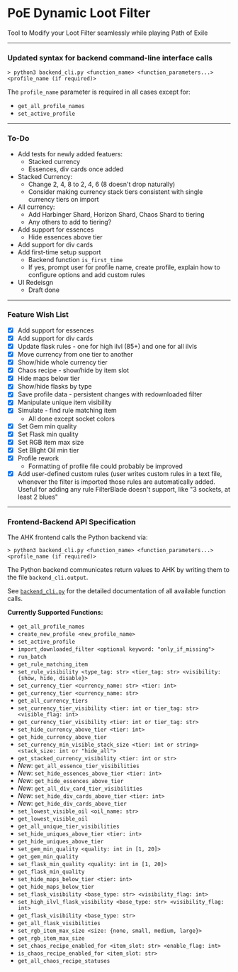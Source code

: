 # PoE Dynamic Loot Filter

Tool to Modify your Loot Filter seamlessly while playing Path of Exile

- - -

### Updated syntax for backend command-line interface calls

```
> python3 backend_cli.py <function_name> <function_parameters...> <profile_name (if required)>
```

The `profile_name` parameter is required in all cases except for:
 - `get_all_profile_names`
 - `set_active_profile`

- - -

### To-Do
 - Add tests for newly added featuers:
   - Stacked currency
   - Essences, div cards once added
 - Stacked Currency:
   - Change 2, 4, 8 to 2, 4, 6 (8 doesn't drop naturally)
   - Consider making currency stack tiers consistent with single currency tiers on import
 - All currency:
   - Add Harbinger Shard, Horizon Shard, Chaos Shard to tiering
   - Any others to add to tiering?
 - Add support for essences
   - Hide essences above tier
 - Add support for div cards
 - Add first-time setup support
   - Backend function `is_first_time`
   - If yes, prompt user for profile name, create profile,
     explain how to configure options and add custom rules
 - UI Redeisgn
   - Draft done

- - -

### Feature Wish List
 - [x] Add support for essences
 - [x] Add support for div cards
 - [x] Update flask rules - one for high ilvl (85+) and one for all ilvls
 - [x] Move currency from one tier to another
 - [x] Show/hide whole currency tier
 - [x] Chaos recipe - show/hide by item slot
 - [x] Hide maps below tier
 - [x] Show/hide flasks by type
 - [x] Save profile data - persistent changes with redownloaded filter
 - [x] Manipulate unique item visibility
 - [x] Simulate - find rule matching item
   - All done except socket colors
 - [x] Set Gem min quality
 - [x] Set Flask min quality
 - [x] Set RGB item max size
 - [x] Set Blight Oil min tier
 - [x] Profile rework
   - Formatting of profile file could probably be improved
 - [x] Add user-defined custom rules (user writes custom rules in a text file,
   whenever the filter is imported those rules are automatically added.
   Useful for adding any rule FilterBlade doesn't support, like "3 sockets, at least 2 blues"

- - -

### Frontend-Backend API Specification

The AHK frontend calls the Python backend via:
```
> python3 backend_cli.py <function_name> <function_parameters...> <profile_name (if required)>
```
The Python backend communicates return values to AHK by writing them to the file
`backend_cli.output`.

See [`backend_cli.py`](https://github.com/Apollys/PoEDynamicLootFilter/blob/master/backend_cli.py)
for the detailed documentation of all available function calls.

**Currently Supported Functions:**
  - `get_all_profile_names`
  - `create_new_profile <new_profile_name>`
  - `set_active_profile`
  - `import_downloaded_filter <optional keyword: "only_if_missing">`
  - `run_batch`
  - `get_rule_matching_item`
  - `set_rule_visibility <type_tag: str> <tier_tag: str> <visibility: {show, hide, disable}>`
  - `set_currency_tier <currency_name: str> <tier: int>`
  - `get_currency_tier <currency_name: str>`
  - `get_all_currency_tiers`
  - `set_currency_tier_visibility <tier: int or tier_tag: str> <visible_flag: int>`
  - `get_currency_tier_visibility <tier: int or tier_tag: str>`
  - `set_hide_currency_above_tier <tier: int>`
  - `get_hide_currency_above_tier`
  - `set_currency_min_visible_stack_size <tier: int or string> <stack_size: int or "hide_all">`
  - `get_stacked_currency_visibility <tier: int or str>`
  - *New*: `get_all_essence_tier_visibilities`
  - *New*: `set_hide_essences_above_tier <tier: int>`
  - *New*: `get_hide_essences_above_tier`
  - *New*: `get_all_div_card_tier_visibilities`
  - *New*: `set_hide_div_cards_above_tier <tier: int>`
  - *New*: `get_hide_div_cards_above_tier`
  - `set_lowest_visible_oil <oil_name: str>`
  - `get_lowest_visible_oil`
  - `get_all_unique_tier_visibilities`
  - `set_hide_uniques_above_tier <tier: int>`
  - `get_hide_uniques_above_tier`
  - `set_gem_min_quality <quality: int in [1, 20]>`
  - `get_gem_min_quality`
  - `set_flask_min_quality <quality: int in [1, 20]>`
  - `get_flask_min_quality`
  - `set_hide_maps_below_tier <tier: int>`
  - `get_hide_maps_below_tier`
  - `set_flask_visibility <base_type: str> <visibility_flag: int>`
  - `set_high_ilvl_flask_visibility <base_type: str> <visibility_flag: int>`
  - `get_flask_visibility <base_type: str>`
  - `get_all_flask_visibilities`
  - `set_rgb_item_max_size <size: {none, small, medium, large}>`
  - `get_rgb_item_max_size`
  - `set_chaos_recipe_enabled_for <item_slot: str> <enable_flag: int>`
  - `is_chaos_recipe_enabled_for <item_slot: str>`
  - `get_all_chaos_recipe_statuses`

